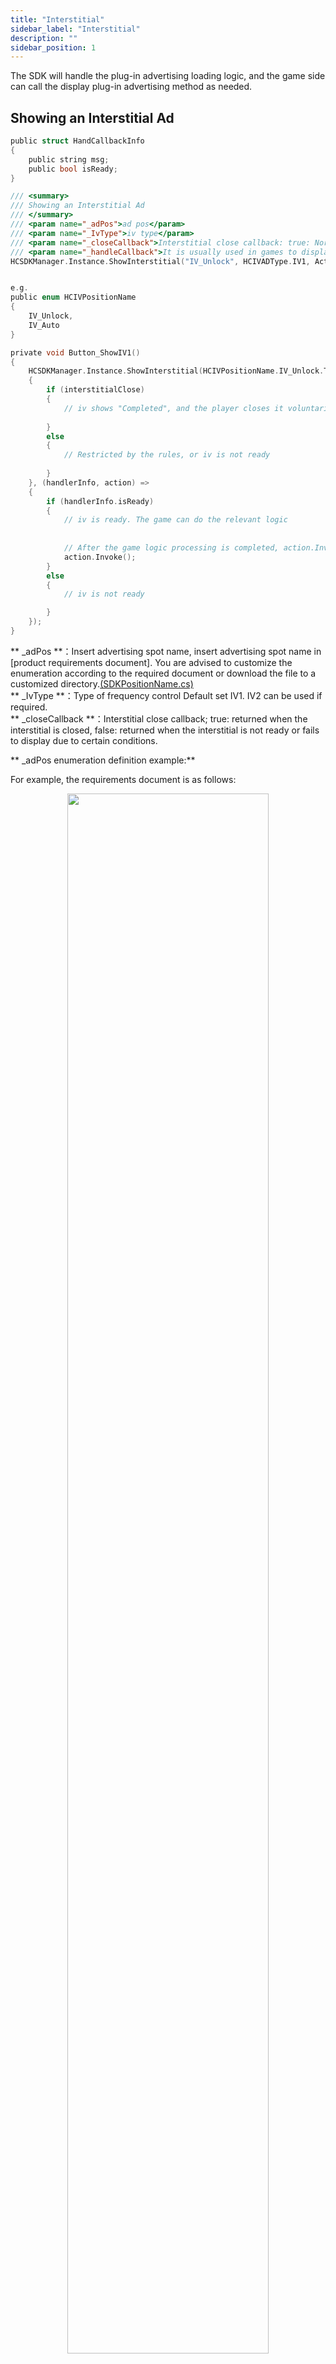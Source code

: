 ```yaml
---
title: "Interstitial"
sidebar_label: "Interstitial"
description: ""
sidebar_position: 1
---
```


The SDK will handle the plug-in advertising loading logic, and the game side can call the display plug-in advertising method as needed.


## Showing an Interstitial Ad
```c
public struct HandCallbackInfo
{
    public string msg;
    public bool isReady;
}

/// <summary>
/// Showing an Interstitial Ad
/// </summary>
/// <param name="_adPos">ad pos</param>
/// <param name="_IvType">iv type</param>
/// <param name="_closeCallback">Interstitial close callback: true: Normally closed, false: Rule restrictions or not ready</param>
/// <param name="_handleCallback">It is usually used in games to display interstitial ads after turning off custom ad-free pop-ups</param>
HCSDKManager.Instance.ShowInterstitial("IV_Unlock", HCIVADType.IV1, Action<bool> _closeCallback = null ,Action<HandCallbackInfo, Action> _handleCallback = null);


e.g.
public enum HCIVPositionName
{
    IV_Unlock,
    IV_Auto
}

private void Button_ShowIV1()
{
    HCSDKManager.Instance.ShowInterstitial(HCIVPositionName.IV_Unlock.ToString(), HCIVADType.IV1, (interstitialClose) =>
    {   
        if (interstitialClose)
        {
            // iv shows "Completed", and the player closes it voluntarily
            
        }
        else
        {
            // Restricted by the rules, or iv is not ready
            
        }
    }, (handlerInfo, action) =>
    {
        if (handlerInfo.isReady)
        {
            // iv is ready. The game can do the relevant logic
            
            
            // After the game logic processing is completed, action.Invoke() can be called; To display the advertisement, if it is not needed to be displayed (remove the advertisement after purchase), there is no need to call action.Invoke();
            action.Invoke();
        }
        else
        {
            // iv is not ready

        }
    });
}
```

** _adPos **：Insert advertising spot name, insert advertising spot name in [product requirements document]. You are advised to customize the enumeration according to the required document or download the file to a customized directory.[(SDKPositionName.cs)](https://touka-artifacts.oss-cn-beijing.aliyuncs.com/TKG%20%E5%8F%91%E8%A1%8C%E6%8A%80%E6%9C%AF/Hachi%20SDK/SDKPositionName.cs)<br/>
** _IvType **：Type of frequency control Default set IV1. IV2 can be used if required.<br/>
** _closeCallback **：Interstitial close callback; true: returned when the interstitial is closed, false: returned when the interstitial is not ready or fails to display due to certain conditions.


** _adPos enumeration definition example:**<br/>

For example, the requirements document is as follows:

<center>

<img src="../../img/HCSDK/image59.png" width="80%" height="80%"/>

</center>

** e.g：**<br/>

```c
public enum HCIVPositionName
{
    IV_Unlock,
    IV_Auto
}


HCSDKManager.Instance.ShowInterstitial(HCIVPositionName.IV_Unlock.ToString(), HCIVADType.IV1,(result)=> 
{
    if(result)
    {
       HCDebugger.LogDebug("close interstitial");
    }
    else
    {
        HCDebugger.LogDebug("The interstitial ad is not ready or failed to display due to certain conditions");
    }
});
```




